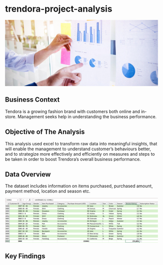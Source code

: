 # trendora-project-analysis
![header-trendora](header-trendora.png)

## Business Context
Tendora is a growing fashion brand with customers both online and in-store. Management seeks help in understanding the business performance.

## Objective of The Analysis
This analysis used excel to transform raw data into meaningful insights, that will enable the management to understand customer’s behaviours better, and to strategize more effectively and efficiently on measures and steps to be taken in order to boost Trendora’s overall business performance.

## Data Overview
The dataset includes information on items purchased, purchased amount, payment method, location and season etc.

![trendora-data-screenshot](trendora-data-screenshot.png)

## Key Findings

